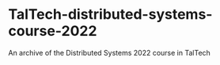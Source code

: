 # TalTech-distributed-systems-course-2022
An archive of the Distributed Systems 2022 course in TalTech
